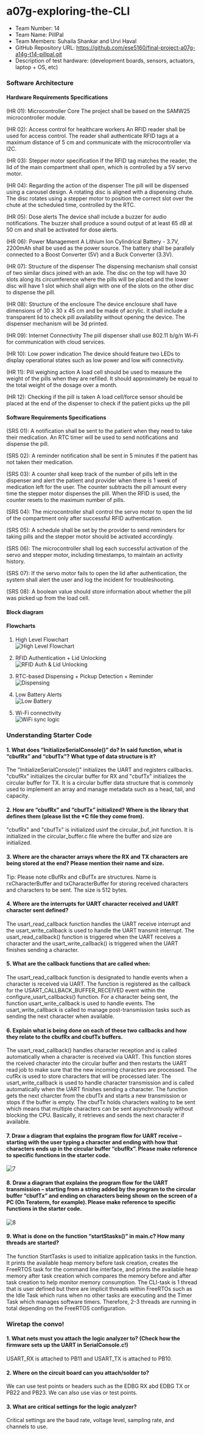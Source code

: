# a07g-exploring-the-CLI

* Team Number: 14
* Team Name: PillPal
* Team Members: Suhaila Shankar and Urvi Haval
* GitHub Repository URL: https://github.com/ese5160/final-project-a07g-a14g-t14-pillpal.git
* Description of test hardware: (development boards, sensors, actuators, laptop + OS, etc)

### Software Architecture

#### Hardware Requirements Specifications

(HR 01): Microcontroller Core
The project shall be based on the SAMW25 microcontroller module.

(HR 02): Access control for healthcare workers
An RFID reader shall be used for access control. The reader shall authenticate RFID tags at a maximum distance of 5 cm and communicate with the microcontroller via I2C.

(HR 03): Stepper motor specification
If the RFID tag matches the reader, the lid of the main compartment shall open, which is controlled by a 5V servo motor.

(HR 04): Regarding the action of the dispenser
The pill will be dispensed using a carousel design. A rotating disc is aligned with a dispensing chute. The disc rotates using a stepper motor to position the correct slot over the chute at the scheduled time, controlled by the RTC.

(HR 05): Dose alerts
The device shall include a buzzer for audio notifications. The buzzer shall produce a sound output of at least 65 dB at 50 cm and shall be activated for dose alerts.

(HR 06): Power Management
A Lithium Ion Cylindrical Battery - 3.7V, 2200mAh shall be used as the power source. The battery shall be parallely connected to a Boost Converter (5V) and a Buck Converter (3.3V).

(HR 07): Structure of the dispenser
The dispensing mechanism shall consist of two similar discs joined with an axle. The disc on the top will have 30 slots along its circumference where the pills will be placed and the lower disc will have 1 slot which shall align with one of the slots on the other disc to dispense the pill.

(HR 08): Structure of the enclosure
The device enclosure shall have dimensions of 30 x 30 x 45 cm and be made of acrylic. It shall include a transparent lid to check pill availability without opening the device. The dispenser mechanism will be 3d printed.

(HR 09): Internet Connectivity
The pill dispenser shall use 802.11 b/g/n Wi-Fi for communication with cloud services.

(HR 10): Low power indication
The device should feature two LEDs to display operational states such as low power and low wifi connectivity.

(HR 11): Pill weighing action
A load cell should be used to measure the weight of the pills when they are refilled. It should approximately be equal to the total weight of the dosage over a month.

(HR 12): Checking if the pill is taken
A load cell/force sensor should be placed at the end of the dispenser to check if the patient picks up the pill

#### Software Requirements Specifications

(SRS 01): A notification shall be sent to the patient when they need to take their medication. An RTC timer will be used to send notifications and dispense the pill.

(SRS 02): A reminder notification shall be sent in 5 minutes if the patient has not taken their medication.

(SRS 03): A counter shall keep track of the number of pills left in the dispenser and alert the patient and provider when there is 1 week of medication left for the user. The counter subtracts the pill amount every time the stepper motor dispenses the pill. When the RFID is used, the counter resets to the maximum number of pills.

(SRS 04): The microcontroller shall control the servo motor to open the lid of the compartment only after successful RFID authentication.

(SRS 05): A schedule shall be set by the provider to send reminders for taking pills and the stepper motor should be activated accordingly.

(SRS 06): The microcontroller shall log each successful activation of the servo and stepper motor, including timestamps, to maintain an activity history.

(SRS 07): If the servo motor fails to open the lid after authentication, the system shall alert the user and log the incident for troubleshooting.

(SRS 08): A boolean value should store information about whether the pill was picked up from the load cell.  

#### Block diagram  

#### Flowcharts  
1. High Level Flowchart  
![High Level Flowchart](media/HighLevel_flowchart.drawio.png)  

2. RFID Authentication + Lid Unlocking  
![RFID Auth & Lid Unlocking](media/LidUnlockLogic.jpg)  

3. RTC-based Dispensing + Pickup Detection + Reminder   
![Dispensing](media/Dispensing.jpg)  

4. Low Battery Alerts  
![Low Battery](<media/Low Battery Detection logic.jpg>)  

5. Wi-Fi connectivity  
![WiFi sync logic](<WiFi sync.jpg>)  

### Understanding Starter Code

#### 1. What does “InitializeSerialConsole()” do? In said function, what is “cbufRx” and “cbufTx”? What type of data structure is it? 

The "InitializeSerialConsole()"  initializes the UART and registers callbacks. "cbufRx" initializes the circular buffer for RX and "cbufTx" initializes the circular buffer for TX. It is a circular buffer data structure that is commonly used to implement an array and manage metadata such as a head, tail, and capacity. 

#### 2. How are “cbufRx” and “cbufTx” initialized? Where is the library that defines them (please list the *C file they come from). 
"cbufRx" and "cbufTx" is initialized usinf the circular_buf_init function. It is initialized in the circular_buffer.c file where the buffer and size are initialized. 

#### 3. Where are the character arrays where the RX and TX characters are being stored at the end? Please mention their name and size.
Tip: Please note cBufRx and cBufTx are structures.
Name is rxCharacterBuffer and txCharacterBuffer for storing received characters and characters to be sent. The size is 512 bytes. 

#### 4. Where are the interrupts for UART character received and UART character sent defined? 
The usart_read_callback function handles the UART receive interrupt and the usart_write_callback is used to handle the UART transmit interrupt. The usart_read_callback() function is triggered when the UART receives a character and the usart_write_callback() is triggered when the UART finishes sending a character. 

#### 5. What are the callback functions that are called when: 
The usart_read_callback function is designated to handle events when a character is received via UART. The function is registered as the callback for the USART_CALLBACK_BUFFER_RECEIVED event within the configure_usart_callbacks() function. For a character being sent, the function usart_write_callback is used to handle events. The usart_write_callback is called to manage post-transmission tasks such as sending the next character when available. 

#### 6. Explain what is being done on each of these two callbacks and how they relate to the cbufRx and cbufTx buffers. 
The usart_read_callback() handles character reception and is called automatically when a character is received via UART. This function stores the rceived character into the circular buffer and then restarts the UART read job to make sure that the new incoming characters are processed. The cufRx is used to store characters that will be processed later. The usart_write_callback is used to handle character transmission and is called automatically when the UART finishes sending a character. The function gets the next charcter from the cbufTx and starts a new transmission or stops if the buffer is empty. The cbufTx holds characters waiting to be sent which means that multiple characters can be sent asynchronously without blocking the CPU. Basically, it retrieves and sends the next character if available. 

#### 7. Draw a diagram that explains the program flow for UART receive – starting with the user typing a character and ending with how that characters ends up in the circular buffer “cbufRx”. Please make reference to specific functions in the starter code.  
![7](<media/7.jpg>)


#### 8. Draw a diagram that explains the program flow for the UART transmission – starting from a string added by the program to the circular buffer “cbufTx” and ending on characters being shown on the screen of a PC (On Teraterm, for example). Please make reference to specific functions in the starter code.  
![8](<media/8.jpg>)


#### 9. What is done on the function “startStasks()” in main.c? How many threads are started?
The function StartTasks is used to initialize application tasks in the function. It prints the available heap memory before task creation, creates the FreeRTOS task for the command line interface, and prints the available heap memory after task creation which compares the memory before and after task creation to help monitor memory consumption. The CLI-task is 1 thread that is user defined but there are implicit threads within FreeRTOs such as the Idle Task which runs when no other tasks are executing and the Timer Task which manages software timers. Therefore, 2-3 threads are running in total depending on the FreeRTOS configuration.  

### Wiretap the convo!  

#### 1. What nets must you attach the logic analyzer to? (Check how the firmware sets up the UART in SerialConsole.c!)  
USART_RX is attached to PB11 and USART_TX is attached to PB10. 

#### 2. Where on the circuit board can you attach/solder to?  
We can use test points or headers such as the EDBG RX abd EDBG TX or PB22 and PB23. We can also use vias or test points. 

#### 3. What are critical settings for the logic analyzer?
Critical settings are the baud rate, voltage level, sampling rate, and channels to use.

